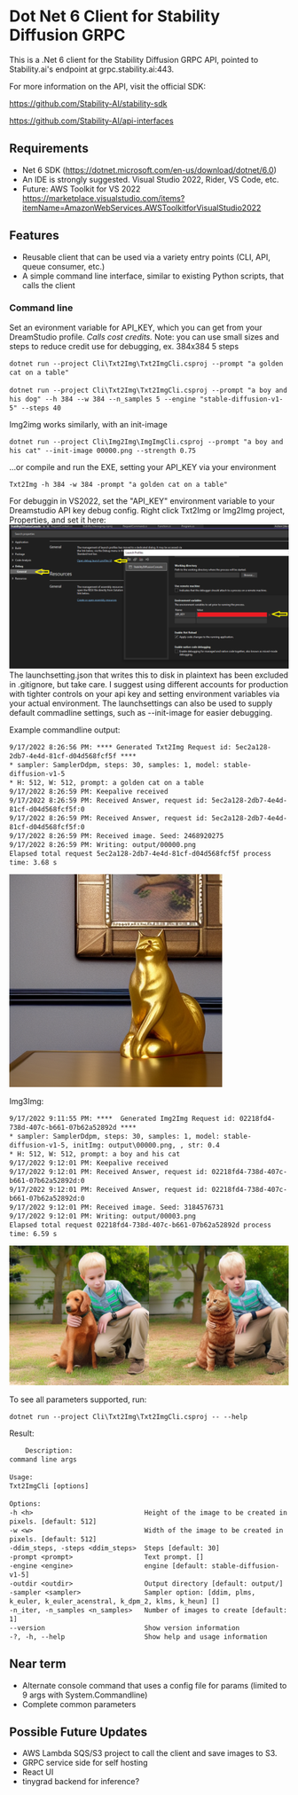 # Dot Net 6 Client for Stability Diffusion GRPC

This is a .Net 6 client for the Stability Diffusion GRPC API, pointed to Stability.ai's endpoint at grpc.stability.ai:443.

For more information on the API, visit the official SDK:

https://github.com/Stability-AI/stability-sdk

https://github.com/Stability-AI/api-interfaces

## Requirements

* Net 6 SDK (https://dotnet.microsoft.com/en-us/download/dotnet/6.0)
* An IDE is strongly suggested. Visual Studio 2022, Rider, VS Code, etc.
* Future: AWS Toolkit for VS 2022 https://marketplace.visualstudio.com/items?itemName=AmazonWebServices.AWSToolkitforVisualStudio2022

## Features

* Reusable client that can be used via a variety entry points (CLI, API, queue consumer, etc.)
* A simple command line interface, similar to existing Python scripts, that calls the client

### Command line

Set an evironment variable for API_KEY, which you can get from your DreamStudio profile.  *Calls cost credits.*  Note: you can use small sizes and steps to reduce credit use for debugging, ex. 384x384 5 steps

    dotnet run --project Cli\Txt2Img\Txt2ImgCli.csproj --prompt "a golden cat on a table"

    dotnet run --project Cli\Txt2Img\Txt2ImgCli.csproj --prompt "a boy and his dog" --h 384 --w 384 --n_samples 5 --engine "stable-diffusion-v1-5" --steps 40

Img2img works similarly, with an init-image

    dotnet run --project Cli\Img2Img\ImgImgCli.csproj --prompt "a boy and his cat" --init-image 00000.png --strength 0.75 

...or compile and run the EXE, setting your API_KEY via your environment

    Txt2Img -h 384 -w 384 -prompt "a golden cat on a table"

For debuggin in VS2022, set the "API_KEY" environment variable to your Dreamstudio API key debug config.  Right click Txt2Img or Img2Img project, Properties, and set it here:
![a golden cat on a table](img/DEBUG_API_KEY.png)
The launchsetting.json that writes this to disk in plaintext has been excluded in .gitignore, but take care.  I suggest using different accounts for production with tighter controls on your api key and setting environment variables via your actual environment.  The launchsettings can also be used to supply default commadline settings, such as --init-image for easier debugging.

Example commandline output:

    9/17/2022 8:26:56 PM: **** Generated Txt2Img Request id: 5ec2a128-2db7-4e4d-81cf-d04d568fcf5f ****
    * sampler: SamplerDdpm, steps: 30, samples: 1, model: stable-diffusion-v1-5
    * H: 512, W: 512, prompt: a golden cat on a table
    9/17/2022 8:26:59 PM: Keepalive received
    9/17/2022 8:26:59 PM: Received Answer, request id: 5ec2a128-2db7-4e4d-81cf-d04d568fcf5f:0
    9/17/2022 8:26:59 PM: Received Answer, request id: 5ec2a128-2db7-4e4d-81cf-d04d568fcf5f:0
    9/17/2022 8:26:59 PM: Received image. Seed: 2468920275
    9/17/2022 8:26:59 PM: Writing: output/00000.png
    Elapsed total request 5ec2a128-2db7-4e4d-81cf-d04d568fcf5f process time: 3.68 s
![a golden cat on a table](img/00000.png)

Img3Img:

    9/17/2022 9:11:55 PM: ****  Generated Img2Img Request id: 02218fd4-738d-407c-b661-07b62a52892d ****
    * sampler: SamplerDdpm, steps: 30, samples: 1, model: stable-diffusion-v1-5, initImg: output\00000.png, , str: 0.4
    * H: 512, W: 512, prompt: a boy and his cat
    9/17/2022 9:12:01 PM: Keepalive received
    9/17/2022 9:12:01 PM: Received Answer, request id: 02218fd4-738d-407c-b661-07b62a52892d:0
    9/17/2022 9:12:01 PM: Received Answer, request id: 02218fd4-738d-407c-b661-07b62a52892d:0
    9/17/2022 9:12:01 PM: Received image. Seed: 3184576731
    9/17/2022 9:12:01 PM: Writing: output/00003.png
    Elapsed total request 02218fd4-738d-407c-b661-07b62a52892d process time: 6.59 s
![a golden cat on a table](img/img2img.png)

To see all parameters supported, run:

    dotnet run --project Cli\Txt2Img\Txt2ImgCli.csproj -- --help

Result:

        Description:
    command line args

    Usage:
    Txt2ImgCli [options]

    Options:
    -h <h>                            Height of the image to be created in pixels. [default: 512]
    -w <w>                            Width of the image to be created in pixels. [default: 512]
    -ddim_steps, -steps <ddim_steps>  Steps [default: 30]
    -prompt <prompt>                  Text prompt. []
    -engine <engine>                  engine [default: stable-diffusion-v1-5]
    -outdir <outdir>                  Output directory [default: output/]
    -sampler <sampler>                Sampler option: [ddim, plms, k_euler, k_euler_acenstral, k_dpm_2, klms, k_heun] []
    -n_iter, -n_samples <n_samples>   Number of images to create [default: 1]
    --version                         Show version information
    -?, -h, --help                    Show help and usage information

## Near term

* Alternate console command that uses a config file for params (limited to 9 args with System.Commandline)
* Complete common parameters

## Possible Future Updates

* AWS Lambda SQS/S3 project to call the client and save images to S3. 
* GRPC service side for self hosting
* React UI
* tinygrad backend for inference?
